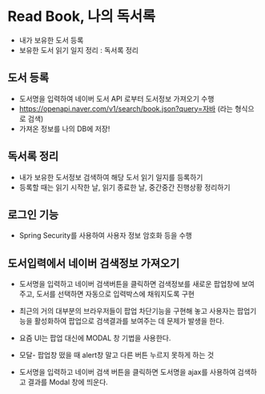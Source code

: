 # Read Book, 나의 독서록
* 내가 보유한 도서 등록
* 보유한 도서 읽기 일지 정리 : 독서록 정리 

## 도서 등록
* 도서명을 입력하여 네이버 도서 API 로부터 도서정보 가져오기 수행
* https://openapi.naver.com/v1/search/book.json?query=자바 (라는 형식으로 검색)
* 가져온 정보를 나의 DB에 저장!

## 독서록 정리
* 내가 보유한 도서정보 검색하여 해당 도서 읽기 일지를 등록하기 
* 등록할 때는 읽기 시작한 날, 읽기 종료한 날, 중간중간 진행상황 정리하기

## 로그인 기능
* Spring Security를 사용하여 사용자 정보 암호화 등을 수행

## 도서입력에서 네이버 검색정보 가져오기
* 도서명을 입력하고 네이버 검색버튼을 클릭하면 검색정보를 새로운 팝업창에 보여주고, 도서를 선택하면
 자동으로 입력박스에 채워지도록 구현
* 최근의 거의 대부분의 브라우저들이 팝업 차단기능을 구현해 놓고 사용자는 팝업기능을 활성화하여
 팝업으로 검색결과를 보여주는 데 문제가 발생을 한다.
* 요즘 UI는 팝업 대신에 MODAL 창 기법을 사용한다. 
* 모달- 팝업창 떴을 때 alert창 말고 다른 버튼 누르지 못하게 하는 것

* 도서명을 입력하고 네이버 검색 버튼을 클릭하면
  도서명을 ajax를 사용하여 검색하고 결과를 Modal 창에 띄운다. 
 


